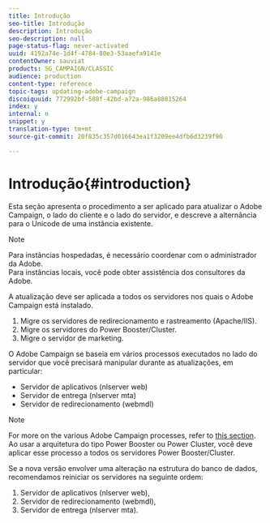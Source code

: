 ```yaml
---
title: Introdução
seo-title: Introdução
description: Introdução
seo-description: null
page-status-flag: never-activated
uuid: 4192a74e-1d4f-4784-80e3-53aaefa9141e
contentOwner: sauviat
products: SG_CAMPAIGN/CLASSIC
audience: production
content-type: reference
topic-tags: updating-adobe-campaign
discoiquuid: 772992bf-588f-42bd-a72a-986a88815264
index: y
internal: n
snippet: y
translation-type: tm+mt
source-git-commit: 20f835c357d016643ea1f3209ee4dfb6d3239f90

---
```



# Introdução{#introduction}

Esta seção apresenta o procedimento a ser aplicado para atualizar o Adobe Campaign, o lado do cliente e o lado do servidor, e descreve a alternância para o Unicode de uma instância existente.

>[!NOTE]
>
>Para instâncias hospedadas, é necessário coordenar com o administrador da Adobe.\
>Para instâncias locais, você pode obter assistência dos consultores da Adobe.

A atualização deve ser aplicada a todos os servidores nos quais o Adobe Campaign está instalado.

1. Migre os servidores de redirecionamento e rastreamento (Apache/IIS).
1. Migre os servidores do Power Booster/Cluster.
1. Migre o servidor de marketing.

O Adobe Campaign se baseia em vários processos executados no lado do servidor que você precisará manipular durante as atualizações, em particular:

* Servidor de aplicativos (nlserver web)
* Servidor de entrega (nlserver mta)
* Servidor de redirecionamento (webmdl)

>[!NOTE]
>
>For more on the various Adobe Campaign processes, refer to [this section](../../installation/using/general-architecture.md#logical-application-layer).\
>Ao usar a arquitetura do tipo Power Booster ou Power Cluster, você deve aplicar esse processo a todos os servidores Power Booster/Cluster.

Se a nova versão envolver uma alteração na estrutura do banco de dados, recomendamos reiniciar os servidores na seguinte ordem:

1. Servidor de aplicativos (nlserver web),
1. Servidor de redirecionamento (webmdl),
1. Servidor de entrega (nlserver mta).

